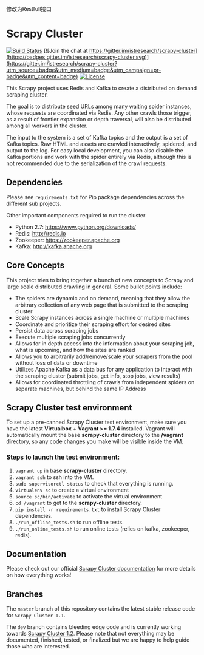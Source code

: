 修改为Restfull接口
# Scrapy Cluster

[![Build Status](https://travis-ci.org/istresearch/scrapy-cluster.svg?branch=master)](https://travis-ci.org/istresearch/scrapy-cluster) [![Join the chat at https://gitter.im/istresearch/scrapy-cluster](https://badges.gitter.im/istresearch/scrapy-cluster.svg)](https://gitter.im/istresearch/scrapy-cluster?utm_source=badge&utm_medium=badge&utm_campaign=pr-badge&utm_content=badge) [![License](https://img.shields.io/badge/license-MIT-blue.svg)](https://github.com/istresearch/scrapy-cluster/blob/master/LICENSE)

This Scrapy project uses Redis and Kafka to create a distributed on demand scraping cluster.

The goal is to distribute seed URLs among many waiting spider instances, whose requests are coordinated via Redis. Any other crawls those trigger, as a result of frontier expansion or depth traversal, will also be distributed among all workers in the cluster.

The input to the system is a set of Kafka topics and the output is a set of Kafka topics. Raw HTML and assets are crawled interactively, spidered, and output to the log. For easy local development, you can also disable the Kafka portions and work with the spider entirely via Redis, although this is not recommended due to the serialization of the crawl requests.

## Dependencies

Please see `requirements.txt` for Pip package dependencies across the different sub projects.

Other important components required to run the cluster

- Python 2.7: https://www.python.org/downloads/
- Redis: http://redis.io
- Zookeeper: https://zookeeper.apache.org
- Kafka: http://kafka.apache.org

## Core Concepts

This project tries to bring together a bunch of new concepts to Scrapy and large scale distributed crawling in general. Some bullet points include:

- The spiders are dynamic and on demand, meaning that they allow the arbitrary collection of any web page that is submitted to the scraping cluster
- Scale Scrapy instances across a single machine or multiple machines
- Coordinate and prioritize their scraping effort for desired sites
- Persist data across scraping jobs
- Execute multiple scraping jobs concurrently
- Allows for in depth access into the information about your scraping job, what is upcoming, and how the sites are ranked
- Allows you to arbitrarily add/remove/scale your scrapers from the pool without loss of data or downtime
- Utilizes Apache Kafka as a data bus for any application to interact with the scraping cluster (submit jobs, get info, stop jobs, view results)
- Allows for coordinated throttling of crawls from independent spiders on separate machines, but behind the same IP Address

## Scrapy Cluster test environment

To set up a pre-canned Scrapy Cluster test environment, make sure you have the latest **Virtualbox** + **Vagrant >= 1.7.4** installed.  Vagrant will automatically mount the base **scrapy-cluster** directory to the **/vagrant** directory, so any code changes you make will be visible inside the VM.

### Steps to launch the test environment:
1.  `vagrant up` in base **scrapy-cluster** directory.
2.  `vagrant ssh` to ssh into the VM.
3.  `sudo supervisorctl status` to check that everything is running.
4.  `virtualenv sc` to create a virtual environment
5.  `source sc/bin/activate` to activate the virtual environment
6.  `cd /vagrant` to get to the **scrapy-cluster** directory.
7.  `pip install -r requirements.txt` to install Scrapy Cluster dependencies.
8.  `./run_offline_tests.sh` to run offline tests.
9.  `./run_online_tests.sh` to run online tests (relies on kafka, zookeeper, redis).

## Documentation

Please check out our official [Scrapy Cluster documentation](http://scrapy-cluster.readthedocs.org/) for more details on how everything works!

## Branches

The `master` branch of this repository contains the latest stable release code for `Scrapy Cluster 1.1`.

The `dev` branch contains bleeding edge code and is currently working towards [Scrapy Cluster 1.2](https://github.com/istresearch/scrapy-cluster/issues?utf8=%E2%9C%93&q=milestone%3A%22Scrapy+Cluster+1.2%22+). Please note that not everything may be documented, finished, tested, or finalized but we are happy to help guide those who are interested.
